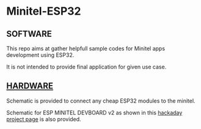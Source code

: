 # Minitel-ESP32

## SOFTWARE

This repo aims at gather helpfull sample codes for Minitel apps development using ESP32.

It is not intended to provide final application for given use case.

## [HARDWARE](hardware)

Schematic is provided to connect any cheap ESP32 modules to the minitel. 

Schematic for ESP MINITEL DEVBOARD v2 as shown in this [hackaday project page](https://hackaday.io/project/180473-minitel-reuse-projects-one-board-to-rule-them-all) is also provided.


